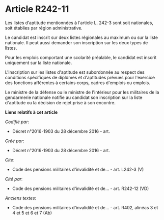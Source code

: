 # Article R242-11

Les listes d'aptitude mentionnées à l'article L. 242-3 sont soit nationales, soit établies par région administrative.

Le candidat est inscrit sur deux listes régionales au maximum ou sur la liste nationale. Il peut aussi demander son
inscription sur les deux types de listes.

Pour les emplois comportant une scolarité préalable, le candidat est inscrit uniquement sur la liste nationale.

L'inscription sur les listes d'aptitude est subordonnée au respect des conditions spécifiques de diplômes et d'aptitudes
prévues pour l'exercice des fonctions afférentes à certains corps, cadres d'emplois ou emplois.

Le ministre de la défense ou le ministre de l'intérieur pour les militaires de la gendarmerie nationale notifie au candidat
son inscription sur la liste d'aptitude ou la décision de rejet prise à son encontre.

**Liens relatifs à cet article**

_Codifié par_:

  - Décret n°2016-1903 du 28 décembre 2016 - art.

_Créé par_:

  - Décret n°2016-1903 du 28 décembre 2016 - art.

_Cite_:

  - Code des pensions militaires d'invalidité et de... - art. L242-3 (V)

_Cité par_:

  - Code des pensions militaires d'invalidité et de... - art. R242-12 (VD)

_Anciens textes_:

  - Code des pensions militaires d'invalidité et de... - art. R402, alinéas 3 et 4 et 5 et 6 et 7 (Ab)
